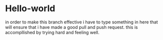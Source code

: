 # Hello-world


in order to make this branch effective i have to type something in here that will ensure that i have made a good pull and push request. this is accompllished by trying hard and feeling well.
